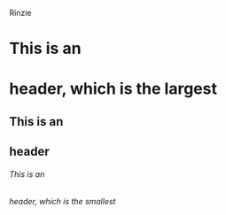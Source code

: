 Rinzie
# This is an <h1> header, which is the largest
## This is an <h2> header
###### This is an <h6> header, which is the smallest
